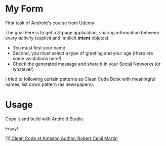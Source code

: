 My Form
==============

First task of Android's course from Udemy

The goal here is to get a 3-page application, sharing information
between every *activity* (explicit and implicit **Intent** objetcs)
- You must first your name
- Second, you must select a type of greeting and your age (there are some validations here!)
- Check the generated message and share it in your Social Networks (or whatever)
 
I tried to following certain patterns as Clean Code Book with meaningful names, list down pattern (as newspapers).
 
# Usage

Copy it and build with Android Studio. 

Enjoy!

[1]<a href="https://www.amazon.com/Clean-Code-Handbook-Software-Craftsmanship/dp/0132350882"> Clean Code at Amazon </a>
    <a href="https://en.wikipedia.org/wiki/Robert_Cecil_Martin">Author: Robert Cecil Martin</a><br/>